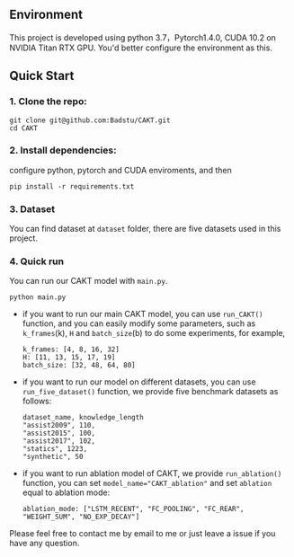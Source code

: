 ## Environment
This project is developed using python 3.7，Pytorch1.4.0, CUDA 10.2 on NVIDIA Titan RTX GPU. You'd better configure the environment as this.

## Quick Start

### 1. Clone the repo:
```
git clone git@github.com:Badstu/CAKT.git
cd CAKT
```

### 2. Install dependencies:
configure python, pytorch and CUDA enviroments, and then
```
pip install -r requirements.txt
```

### 3. Dataset

You can find dataset at `dataset` folder, there are five datasets used in this project.

### 4. Quick run

You can run our CAKT model with `main.py`.
```
python main.py
```

* if you want to run our main CAKT model, you can use `run_CAKT()` function, and you can easily modify some parameters, such as `k_frames`(k), `H` and `batch_size`(b) to do some experiments, for example,
    ```
    k_frames: [4, 8, 16, 32]
    H: [11, 13, 15, 17, 19]
    batch_size: [32, 48, 64, 80]
    ```

* if you want to run our model on different datasets, you can use `run_five_dataset()` function, we provide five benchmark datasets as follows:

    ```
    dataset_name, knowledge_length
    "assist2009", 110,
    "assist2015", 100,
    "assist2017", 102,
    "statics", 1223,
    "synthetic", 50
    ```
* if you want to run ablation model of CAKT, we provide `run_ablation()` function, you can set `model_name="CAKT_ablation"` and set `ablation` equal to ablation mode:
    ```
    ablation_mode: ["LSTM_RECENT", "FC_POOLING", "FC_REAR", "WEIGHT_SUM", "NO_EXP_DECAY"]
    ```

Please feel free to contact me by email to me or just leave a issue if you have any question.
